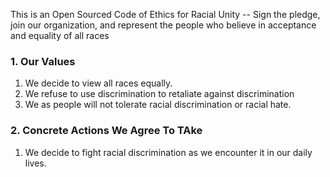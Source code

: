 This is an Open Sourced Code of Ethics for Racial Unity -- Sign the pledge, join our organization, and represent the people who believe in acceptance and equality of all races  
### 1. Our Values  
1. We decide to view all races equally.  
2. We refuse to use discrimination to retaliate against discrimination
3. We as people will not tolerate racial discrimination or racial hate. 

### 2. Concrete Actions We Agree To TAke  
1. We decide to fight racial discrimination as we encounter it in our daily lives.
